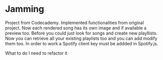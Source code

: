 # Jamming
Project from Codecademy.
Implemented functionalities from original project.
Now each rendered song has its own image and if available a preview too.
Before you could just look for songs and create new playllists.
Now you can retrieve all your existing playlists too and you can add modify them too.
In order to work a Spotify client key must be addded in Spotify.js.

What to do
I need to refactor it
